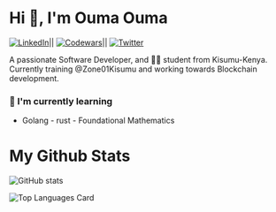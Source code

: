 
  # Hi 👋, I'm Ouma Ouma
  [![LinkedIn](https://img.shields.io/badge/LinkedIn-Profile-informational?style=flat-logo=linkedin&logoColor=white&color=0A66C2)](https://www.linkedin.com/in/ouma-ouma-a01716267)||
[![Codewars](https://www.codewars.com/users/your_username/badges/micro)](https://www.codewars.com/users/garveyshah)||
[![Twitter](https://img.shields.io/badge/Twitter-Profile-informational?style=flat-logo=twitter&logoColor=white&color=1DA1F2)](https://twitter.com/ouma_godwin1)

A passionate Software Developer, and  👩‍💻 student from Kisumu-Kenya. Currently training @Zone01Kisumu and working towards Blockchain development.

### 🌱 I'm currently learning
- Golang      - rust      - Foundational Mathematics


# My Github Stats
![GitHub stats](https://github-readme-stats.vercel.app/api?username=garveyshah&show_icons=true&theme=radical)

  
![Top Languages Card](https://github-readme-stats.vercel.app/api/top-langs/?username=garveyshah&layout=compact)

